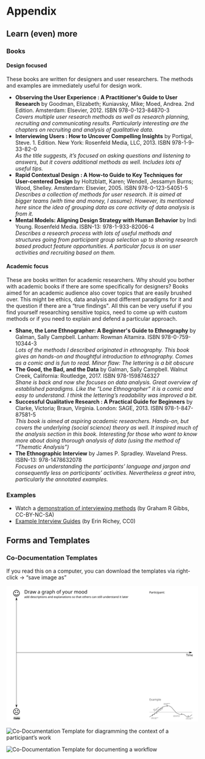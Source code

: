 # Appendix

## Learn (even) more

### Books

#### Design focused
 
These books are written for designers and user researchers. The methods and examples are immediately useful for design work. 

*  **Observing the User Experience : A Practitioner's Guide to User Research** by Goodman, Elizabeth; Kuniavsky, Mike; Moed, Andrea. 2nd Edition. Amsterdam: Elsevier, 2012. ISBN 978-0-123-84870-3 <br /> *Covers multiple user research methods as well as research planning, recruiting and communicating results. Particularly interesting are the chapters on recruiting and analysis of qualitative data.*
* **Interviewing Users : How to Uncover Compelling Insights** by Portigal, Steve. 1. Edition. New York: Rosenfeld Media, LLC, 2013. ISBN 978-1-9-33-82-0 <br /> *As the title suggests, it’s focused on asking questions and listening to answers, but it covers additional methods as well. Includes lots of useful tips.*
* **Rapid Contextual Design : A How-to Guide to Key Techniques for User-centered Design** by Holtzblatt, Karen; Wendell, Jessamyn Burns; Wood, Shelley. Amsterdam: Elsevier, 2005. ISBN 978-0-123-54051-5 <br /> *Describes a collection of methods for user research. It is aimed at bigger teams (with time and money, I assume). However, its mentioned here since the idea of grouping data as core activity of data analysis is from it.*
* **Mental Models: Aligning Design Strategy with Human Behavior** by  Indi Young. Rosenfeld Media. ISBN-13:  978-1-933-82006-4 <br /> *Describes a research process with lots of useful methods and structures going from participant group selection up to sharing research based product feature opportunities. A particular focus is on user activities and recruiting based on them.* 

#### Academic focus

These are books written for academic researchers. Why should you bother with academic books if there are some specifically for designers? Books aimed for an academic audience also cover topics that are easily brushed over. This might be ethics, data analysis and different paradigms for it and the question if there are a “true findings". All this can be very useful if you find yourself researching sensitive topics, need to come up with custom methods or if you need to explain and defend a particular approach.

* **Shane, the Lone Ethnographer: A Beginner's Guide to Ethnography** by Galman, Sally Campbell. Lanham: Rowman Altamira. ISBN 978-0-759-10344-3 <br /> *Lots of the methods I described originated in ethnography. This book gives an hands-on and thoughtful introduction to ethnography. Comes as a comic and is fun to read. Minor flaw: The lettering is a bit obscure*
* **The Good, the Bad, and the Data** by Galman, Sally Campbell.  Walnut Creek, California: Routledge, 2017. ISBN 978-1598746327 <br /> *Shane is back and now she focuses on data analysis. Great overview of established paradigms. Like the “Lone Ethnographer” it is a comic and easy to understand. I think the lettering’s readability was improved a bit.*
* **Successful Qualitative Research : A Practical Guide for Beginners** by Clarke, Victoria; Braun, Virginia. London: SAGE, 2013. ISBN 978-1-847-87581-5 <br /> *This book is aimed at aspiring academic researchers. Hands-on, but covers the underlying (social science) theory as well. It inspired much of the analysis section in this book. Interesting for those who want to know more about doing thorough analysis of data (using the method of “Thematic Analysis”)*
* **The Ethnographic Interview** by  James P. Spradley. Waveland Press. ISBN-13: 978-1478632078 <br /> *Focuses on understanding the participants’ language and jargon and consequently less on participants’ activities. Nevertheless a great intro, particularly the annotated examples.* <!-- thanks to Jonathan Morgan, Wikimedia, for suggesting this book -->


### Examples

* Watch a [demonstration of interviewing methods](https://www.youtube.com/watch?v=9t-_hYjAKww) (by Graham R Gibbs, CC-BY-NC-SA)
* [Example Interview Guides](https://github.com/idno/User-Research/tree/master/Interviews) (by Erin Richey,  CC0)


## Forms and Templates

### Co-Documentation Templates

If you read this on a computer, you  can download the templates via right-click →  “save image as”

![Co-Documentation Template for graphing and annotating a participant’s mood over time](images/CoDocument_Template_FeelingTime_eng.svg)

![ Co-Documentation Template for diagramming the context of a participant’s work](images/CoDocument_Template_PeopleCollaboration_eng.svg)

![Co-Documentation Template for documenting a workflow](images/CoDocument_Template_Process_eng.svg)